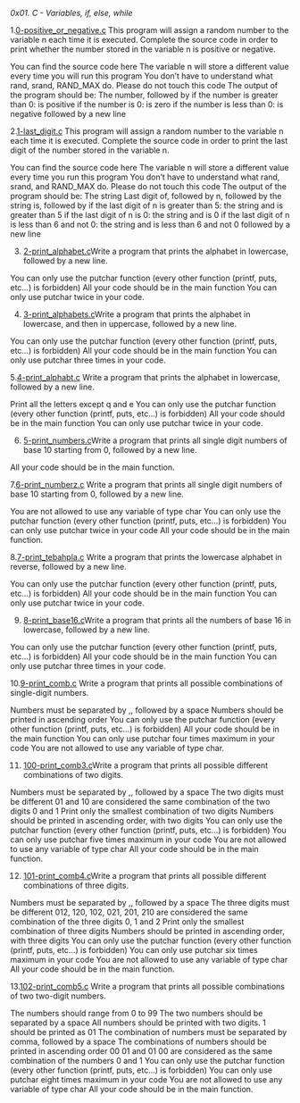 *0x01. C - Variables, if, else, while*

1.[0-positive_or_negative.c](https://github.com/Akuboja/alx-low_level_programming/blob/master/0x01-variables_if_else_while/9-print_comb.c)
 This program will assign a random number to the variable n each time it is executed. Complete the source code in order to print whether the number stored in the variable n is positive or negative.

You can find the source code here
The variable n will store a different value every time you will run this program
You don’t have to understand what rand, srand, RAND_MAX do. Please do not touch this code
The output of the program should be:
The number, followed by
if the number is greater than 0: is positive
if the number is 0: is zero
if the number is less than 0: is negative
followed by a new line

2.[1-last_digit.c](https://github.com/Akuboja/alx-low_level_programming/blob/master/0x01-variables_if_else_while/1-last_digit.c) This program will assign a random number to the variable n each time it is executed. Complete the source code in order to print the last digit of the number stored in the variable n.

You can find the source code here
The variable n will store a different value every time you run this program
You don’t have to understand what rand, srand, and RAND_MAX do. Please do not touch this code
The output of the program should be:
The string Last digit of, followed by
n, followed by
the string is, followed by
if the last digit of n is greater than 5: the string and is greater than 5
if the last digit of n is 0: the string and is 0
if the last digit of n is less than 6 and not 0: the string and is less than 6 and not 0
followed by a new line

3. [2-print_alphabet.c](https://github.com/Akuboja/alx-low_level_programming/blob/master/0x01-variables_if_else_while/2-print_alphabet.c)Write a program that prints the alphabet in lowercase, followed by a new line.

You can only use the putchar function (every other function (printf, puts, etc…) is forbidden)
All your code should be in the main function
You can only use putchar twice in your code.

4. [3-print_alphabets.c](https://github.com/Akuboja/alx-low_level_programming/blob/master/0x01-variables_if_else_while/3-print_alphabets.c)Write a program that prints the alphabet in lowercase, and then in uppercase, followed by a new line.

You can only use the putchar function (every other function (printf, puts, etc…) is forbidden)
All your code should be in the main function
You can only use putchar three times in your code.

5.[4-print_alphabt.c](https://github.com/Akuboja/alx-low_level_programming/blob/master/0x01-variables_if_else_while/4-print_alphabt.c) Write a program that prints the alphabet in lowercase, followed by a new line.

Print all the letters except q and e
You can only use the putchar function (every other function (printf, puts, etc…) is forbidden)
All your code should be in the main function
You can only use putchar twice in your code.

6. [5-print_numbers.c](https://github.com/Akuboja/alx-low_level_programming/blob/master/0x01-variables_if_else_while/5-print_numbers.c)Write a program that prints all single digit numbers of base 10 starting from 0, followed by a new line.

All your code should be in the main function.

7.[6-print_numberz.c](https://github.com/Akuboja/alx-low_level_programming/blob/master/0x01-variables_if_else_while/6-print_numberz.c) Write a program that prints all single digit numbers of base 10 starting from 0, followed by a new line.

You are not allowed to use any variable of type char
You can only use the putchar function (every other function (printf, puts, etc…) is forbidden)
You can only use putchar twice in your code
All your code should be in the main function.

8.[7-print_tebahpla.c](https://github.com/Akuboja/alx-low_level_programming/blob/master/0x01-variables_if_else_while/7-print_tebahpla.c) Write a program that prints the lowercase alphabet in reverse, followed by a new line.

You can only use the putchar function (every other function (printf, puts, etc…) is forbidden)
All your code should be in the main function
You can only use putchar twice in your code.

9. [8-print_base16.c](https://github.com/Akuboja/alx-low_level_programming/blob/master/0x01-variables_if_else_while/8-print_base16.c)Write a program that prints all the numbers of base 16 in lowercase, followed by a new line.

You can only use the putchar function (every other function (printf, puts, etc…) is forbidden)
All your code should be in the main function
You can only use putchar three times in your code.

10.[9-print_comb.c](https://github.com/Akuboja/alx-low_level_programming/blob/master/0x01-variables_if_else_while/9-print_comb.c) Write a program that prints all possible combinations of single-digit numbers.

Numbers must be separated by ,, followed by a space
Numbers should be printed in ascending order
You can only use the putchar function (every other function (printf, puts, etc…) is forbidden)
All your code should be in the main function
You can only use putchar four times maximum in your code
You are not allowed to use any variable of type char.

11. [100-print_comb3.c](https://github.com/Akuboja/alx-low_level_programming/blob/master/0x01-variables_if_else_while/100-print_comb3.c)Write a program that prints all possible different combinations of two digits.

Numbers must be separated by ,, followed by a space
The two digits must be different
01 and 10 are considered the same combination of the two digits 0 and 1
Print only the smallest combination of two digits
Numbers should be printed in ascending order, with two digits
You can only use the putchar function (every other function (printf, puts, etc…) is forbidden)
You can only use putchar five times maximum in your code
You are not allowed to use any variable of type char
All your code should be in the main function.

12. [101-print_comb4.c](https://github.com/Akuboja/alx-low_level_programming/blob/master/0x01-variables_if_else_while/101-print_comb4.c)Write a program that prints all possible different combinations of three digits.

Numbers must be separated by ,, followed by a space
The three digits must be different
012, 120, 102, 021, 201, 210 are considered the same combination of the three digits 0, 1 and 2
Print only the smallest combination of three digits
Numbers should be printed in ascending order, with three digits
You can only use the putchar function (every other function (printf, puts, etc…) is forbidden)
You can only use putchar six times maximum in your code
You are not allowed to use any variable of type char
All your code should be in the main function.

13.[102-print_comb5.c](https://github.com/Akuboja/alx-low_level_programming/blob/master/0x01-variables_if_else_while/102-print_comb5.c)
 Write a program that prints all possible combinations of two two-digit numbers.

The numbers should range from 0 to 99
The two numbers should be separated by a space
All numbers should be printed with two digits. 1 should be printed as 01
The combination of numbers must be separated by comma, followed by a space
The combinations of numbers should be printed in ascending order
00 01 and 01 00 are considered as the same combination of the numbers 0 and 1
You can only use the putchar function (every other function (printf, puts, etc…) is forbidden)
You can only use putchar eight times maximum in your code
You are not allowed to use any variable of type char
All your code should be in the main function.
